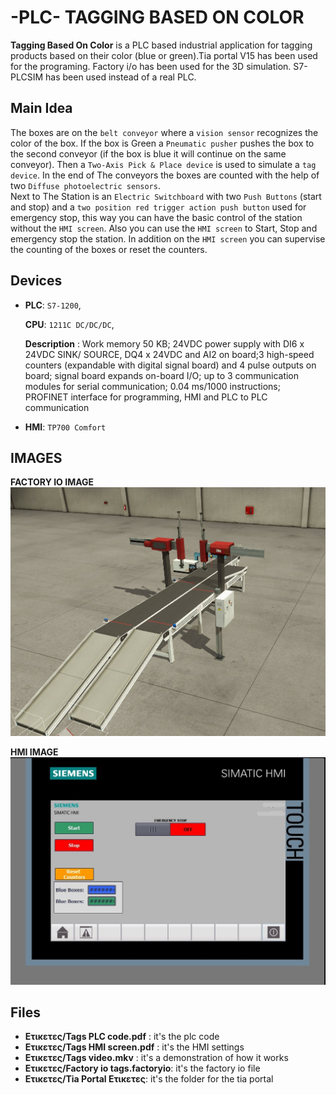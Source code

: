 
# -PLC- TAGGING BASED ON COLOR 

**Tagging Based On Color** is a PLC based industrial application for tagging products based on their color (blue or green).Tia portal V15 has been used for the programing.
Factory i/o has been used for the 3D simulation. S7-PLCSIM has been used instead of a real PLC.


## Main Idea

The boxes are on the `belt conveyor` where a `vision sensor` recognizes the color of the box. If the box is Green a `Pneumatic pusher` pushes the box to the second conveyor (if the box is blue it will continue on the same conveyor).
Then a `Two-Axis Pick & Place device` is used to simulate a `tag device`. In the end of The conveyors the boxes are counted with the help of two `Diffuse photoelectric sensors`.  
Next to The Station is an `Electric Switchboard` with two `Push Buttons` (start and stop) and a `two position red trigger action push button` used for emergency stop, this way you can have the basic control of the station without the `HMI screen`.
Also you can use the `HMI screen` to Start, Stop and emergency stop the station. In addition on the `HMI screen` you can supervise the counting of the boxes or reset the counters.





## Devices

- **PLC**:  `S7-1200`,

    **CPU**: `1211C DC/DC/DC`,

    **Description** : Work memory 50 KB; 24VDC power supply with DI6 x 24VDC SINK/ SOURCE, DQ4 x 24VDC and AI2 on
board;3 high-speed counters (expandable with digital signal board) and 4 pulse outputs on board; signal board expands on-board I/O; up to 3 communication modules for serial communication; 0.04 ms/1000 instructions; PROFINET interface for programming, HMI and PLC to PLC communication


- **HMI**: `TP700 Comfort`

## IMAGES

**FACTORY IO IMAGE**
![tagsfactoryio.jpg](/img/tagsfactoryio.jpg)

**HMI IMAGE**
![TagsHMI.jpg](img/TagsHMI.jpg)

## Files

- **Ετικετες/Tags PLC code.pdf** : it's the plc code
- **Ετικετες/Tags ΗΜΙ screen.pdf** : it's the HMI settings
- **Ετικετες/Tags video.mkv** : it's a demonstration of how it works
- **Ετικετες/Factory io tags.factoryio**: it's the factory io file 
- **Ετικετες/Tia Portal Ετικετες**: it's the folder for the tia portal
